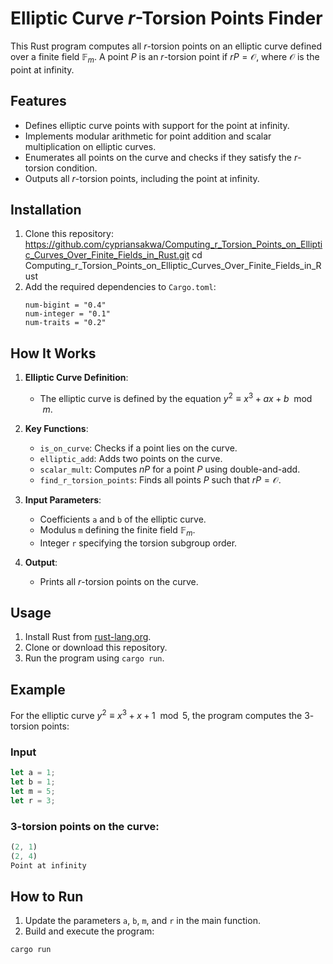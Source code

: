 # Elliptic Curve $r$-Torsion Points Finder

This Rust program computes all $r$-torsion points on an elliptic curve defined over a finite field $\mathbb{F}_m$. A point $P$ is an $r$-torsion point if $rP = \mathcal{O}$, where $\mathcal{O}$ is the point at infinity.

## Features

- Defines elliptic curve points with support for the point at infinity.
- Implements modular arithmetic for point addition and scalar multiplication on elliptic curves.
- Enumerates all points on the curve and checks if they satisfy the $r$-torsion condition.
- Outputs all $r$-torsion points, including the point at infinity.

## Installation

1. Clone this repository: https://github.com/cypriansakwa/Computing_r_Torsion_Points_on_Elliptic_Curves_Over_Finite_Fields_in_Rust.git cd Computing_r_Torsion_Points_on_Elliptic_Curves_Over_Finite_Fields_in_Rust
2. Add the required dependencies to `Cargo.toml`:
   ```
   num-bigint = "0.4"
   num-integer = "0.1"
   num-traits = "0.2"
## How It Works

1. **Elliptic Curve Definition**:
   - The elliptic curve is defined by the equation $y^2 \equiv x^3 + ax + b \mod m$.

2. **Key Functions**:
   - `is_on_curve`: Checks if a point lies on the curve.
   - `elliptic_add`: Adds two points on the curve.
   - `scalar_mult`: Computes $nP$ for a point $P$ using double-and-add.
   - `find_r_torsion_points`: Finds all points $P$ such that $rP = \mathcal{O}$.

3. **Input Parameters**:
   - Coefficients `a` and `b` of the elliptic curve.
   - Modulus `m` defining the finite field $\mathbb{F}_m$.
   - Integer `r` specifying the torsion subgroup order.

4. **Output**:
   - Prints all $r$-torsion points on the curve.

## Usage

1. Install Rust from [rust-lang.org](https://www.rust-lang.org/).
2. Clone or download this repository.
3. Run the program using `cargo run`.

## Example

For the elliptic curve $y^2 \equiv x^3 + x + 1 \mod 5$, the program computes the $3$-torsion points:

### Input
```rust
let a = 1;
let b = 1;
let m = 5;
let r = 3;
```
### 3-torsion points on the curve:
```rust
(2, 1)
(2, 4)
Point at infinity
```
## How to Run
1. Update the parameters `a`, `b`, `m`, and `r` in the main function.
2. Build and execute the program:
```
cargo run
```

